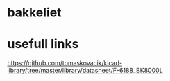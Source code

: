 # bakkeliet






# usefull links

https://github.com/tomaskovacik/kicad-library/tree/master/library/datasheet/F-6188_BK8000L
